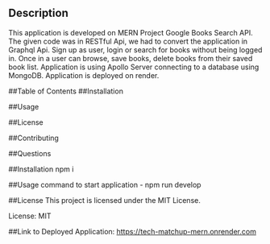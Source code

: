## Description

This application is developed on MERN Project Google Books Search API. The given code was in RESTful Api, we had to convert the application in Graphql Api.
Sign up as user, login or search for books without being logged in. Once in a user can browse, save books, delete books from their saved book list. Application is using Apollo Server connecting to a database using MongoDB.
Application is deployed on render.


##Table of Contents
##Installation

##Usage

##License

##Contributing

##Questions

##Installation
 npm i

##Usage
command to start application - npm run develop

##License
This project is licensed under the MIT License. 

License: MIT

##Link to Deployed Application:
https://tech-matchup-mern.onrender.com
